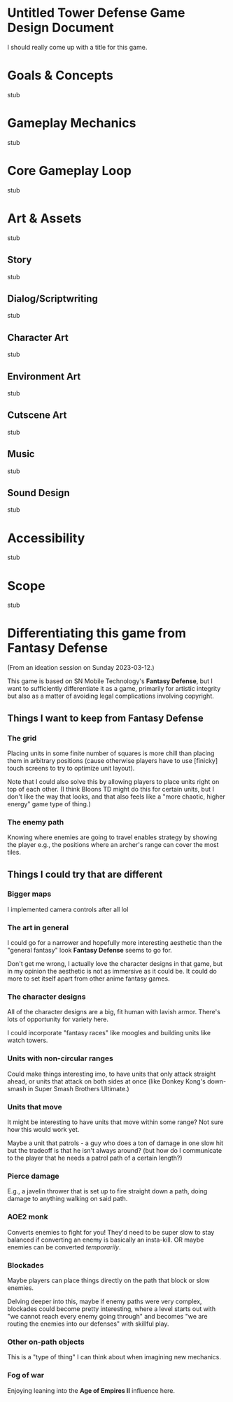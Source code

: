 # Untitled Tower Defense Game Design Document
I should really come up with a title for this game.



# Goals & Concepts
stub



# Gameplay Mechanics
stub



# Core Gameplay Loop
stub



# Art & Assets
stub

## Story
stub


## Dialog/Scriptwriting
stub


## Character Art
stub


## Environment Art
stub


## Cutscene Art
stub


## Music
stub


## Sound Design
stub



# Accessibility
stub



# Scope
stub



# Differentiating this game from __Fantasy Defense__
(From an ideation session on Sunday 2023-03-12.)

This game is based on SN Mobile Technology's __Fantasy Defense__, but I want to
sufficiently differentiate it as a game, primarily for artistic integrity but
also as a matter of avoiding legal complications involving copyright.

## Things I want to keep from __Fantasy Defense__

### The grid
Placing units in some finite number of squares is more chill than placing them
in arbitrary positions (cause otherwise players have to use \[finicky] touch
screens to try to optimize unit layout).

Note that I could also solve this by allowing players to place units right on
top of each other. (I think Bloons TD might do this for certain units, but I
don't like the way that looks, and that also feels like a "more chaotic, higher
energy" game type of thing.)

### The enemy path
Knowing where enemies are going to travel enables strategy by showing the
player e.g., the positions where an archer's range can cover the most tiles.


## Things I could try that are different

### Bigger maps
I implemented camera controls after all lol

### The art in general
I could go for a narrower and hopefully more interesting aesthetic than the
"general fantasy" look __Fantasy Defense__ seems to go for.

Don't get me wrong, I actually love the character designs in that game, but in
my opinion the aesthetic is not as immersive as it could be. It could do more
to set itself apart from other anime fantasy games.

### The character designs
All of the character designs are a big, fit human with lavish armor. There's
lots of opportunity for variety here.

I could incorporate "fantasy races" like moogles and building units like watch
towers.

### Units with non-circular ranges
Could make things interesting imo, to have units that only attack straight
ahead, or units that attack on both sides at once (like Donkey Kong's
down-smash in Super Smash Brothers Ultimate.)

### Units that move
It might be interesting to have units that move within some range? Not sure how
this would work yet.

Maybe a unit that patrols - a guy who does a ton of damage in one slow hit but
the tradeoff is that he isn't always around? (but how do I communicate to the
player that he needs a patrol path of a certain length?)

### Pierce damage
E.g., a javelin thrower that is set up to fire straight down a path, doing
damage to anything walking on said path.

### AOE2 monk
Converts enemies to fight for you! They'd need to be super slow to stay
balanced if converting an enemy is basically an insta-kill. OR maybe enemies
can be converted _temporarily_.

### Blockades
Maybe players can place things directly on the path that block or slow enemies.

Delving deeper into this, maybe if enemy paths were very complex, blockades
could become pretty interesting, where a level starts out with "we cannot reach
every enemy going through" and becomes "we are routing the enemies into our
defenses" with skillful play.

### Other on-path objects
This is a "type of thing" I can think about when imagining new mechanics.

### Fog of war
Enjoying leaning into the __Age of Empires II__ influence here.
